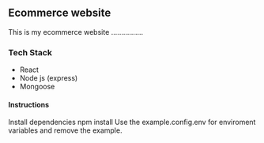 ## Ecommerce website

This is my ecommerce website ................

### Tech Stack 
* React
* Node js (express)
* Mongoose

#### Instructions

Install dependencies npm install
Use the example.config.env for enviroment variables and remove the example.

